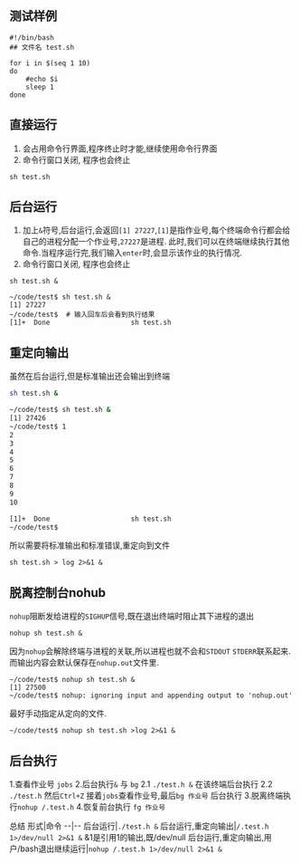 
## 测试样例
```shell
#!/bin/bash
## 文件名 test.sh

for i in $(seq 1 10)
do
    #echo $i
    sleep 1
done
```

## 直接运行
1. 会占用命令行界面,程序终止时才能,继续使用命令行界面
2. 命令行窗口关闭, 程序也会终止
```shell
sh test.sh
```

## 后台运行
1. 加上`&`符号,后台运行,会返回`[1] 27227`,`[1]`是指作业号,每个终端命令行都会给自己的进程分配一个作业号,`27227`是进程.
此时,我们可以在终端继续执行其他命令.当程序运行完,我们输入`enter`时,会显示该作业的执行情况.
2. 命令行窗口关闭, 程序也会终止


```shell
sh test.sh &
```

```shell
~/code/test$ sh test.sh &
[1] 27227
~/code/test$  # 输入回车后会看到执行结果
[1]+  Done                    sh test.sh
```

## 重定向输出
虽然在后台运行,但是标准输出还会输出到终端

```sh
sh test.sh &
```

```sh
~/code/test$ sh test.sh &
[1] 27426
~/code/test$ 1
2
3
4
5
6
7
8
9
10

[1]+  Done                    sh test.sh
~/code/test$
```

所以需要将标准输出和标准错误,重定向到文件

```shell
sh test.sh > log 2>&1 &
```



## 脱离控制台nohub
`nohup`阻断发给进程的`SIGHUP`信号,既在退出终端时阻止其下进程的退出
```shell
nohup sh test.sh &
```
因为`nohup`会解除终端与进程的关联,所以进程也就不会和`STDOUT` `STDERR`联系起来.而输出内容会默认保存在`nohup.out`文件里.
```shell
~/code/test$ nohup sh test.sh &
[1] 27500
~/code/test$ nohup: ignoring input and appending output to 'nohup.out'
```

最好手动指定从定向的文件.
```shell
~/code/test$ nohup sh test.sh >log 2>&1 &
```


## 后台执行
1.查看作业号 `jobs`
2.后台执行`&` 与 `bg`
2.1 `./test.h &` 在该终端后台执行
2.2 `./test.h`  然后`Ctrl+Z` 接着`jobs`查看作业号,最后`bg 作业号` 后台执行
3.脱离终端执行`nohup /.test.h`
4.恢复前台执行 `fg 作业号`

总结
形式|命令
--|--
后台运行|`./test.h &` 
后台运行,重定向输出|`/.test.h 1>/dev/null 2>&1 &` &1是引用1的输出,既/dev/null
后台运行,重定向输出,用户/bash退出继续运行|`nohup /.test.h 1>/dev/null 2>&1 &`